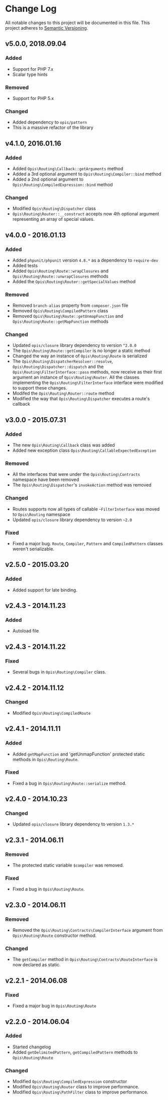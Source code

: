 # Change Log
All notable changes to this project will be documented in this file.
This project adheres to [Semantic Versioning](http://semver.org/).

## v5.0.0, 2018.09.04
### Added
- Support for PHP 7.x
- Scalar type hints

### Removed
- Support for PHP 5.x

### Changed
- Added dependency to `opis/pattern`
- This is a massive refactor of the library

## v4.1.0, 2016.01.16
### Added
- Added `Opis\Routing\Callback::getArguments` method
- Added a 3rd optional argument to `Opis\Routing\Compiler::bind` method
- Added a 2nd optional argument to `Opis\Routing\CompiledExpression::bind` method

### Changed
- Modified `Opis\Routing\Dispatcher` class
- `Opis\Routing\Router::__construct` accepts now 4th optional argument representing an array of special values.

## v4.0.0 - 2016.01.13
### Added
- Added `phpunit/phpunit` version `4.8.*` as a dependency to `require-dev`
- Added tests
- Added `Opis\Routing\Route::wrapClosures` and `Opis\Routing\Route::unwrapClosures` methods
- Added the `Opis\Routing\Router::getSpecialValues` method

### Removed
- Removed `branch-alias` property from `composer.json` file
- Removed `Opis\Routing\CompiledPattern` class
- Removed `Opis\Routing\Route::getUnmapFunction` and `Opis\Routing\Route::getMapFunction` methods

### Changed
- Updated `opis/closure` library dependency to version `^2.0.0`
- The `Opis\Routing\Route::getCompiler` is no longer a static method
- Changed the way an instance of `Opis\Routing\Route` is serialized
- The `Opis\Routing\DispatcherResolver::resolve`, `Opis\Routing\Dispatcher::dispatch` and the
`Opis\Routing\FilterInterface::pass` methods, now receive as their first argument an instance
of `Opis\Routing\Router`. All the classes implementing the `Opis\Routing\FilterInterface` interface 
were modified to support these changes.
- Modifed the `Opis\Routing\Router::route` method
- Modified the way that `Opis\Routing\Dispatcher` executes a route's callback

## v3.0.0 - 2015.07.31
### Added
- The new `Opis\Routing\Callback` class was added
- Added new exception class `Opis\Routing\CallableExpectedException`

### Removed
- All the interfaces that were under the `Opis\Routing\Contracts` namespace have been removed
- The `Opis\Routing\Dispatcher`'s `invokeAction` method was removed

### Changed
- Routes supports now all types of callable
-`FilterInterface` was moved to `Opis\Routing` namespace
- Updated `opis/closure` library dependency to version `~2.0`

### Fixed
- Fixed a major bug. `Route`, `Compiler`, `Pattern` and `CompiledPattern` classes weren't serializable.

## v2.5.0 - 2015.03.20
### Added
- Added support for late binding. 

## v2.4.3 - 2014.11.23
### Added
- Autoload file

## v2.4.3 - 2014.11.22
### Fixed
- Several bugs in `Opis\Routing\Compiler` class.

## v2.4.2 - 2014.11.12
### Changed
- Modified `Opis\Routing\CompiledRoute`

## v2.4.1 - 2014.11.11
### Added
- Added `getMapFunction` and 'getUnmapFunction' protected static methods in `Opis\Routing\Route`.

### Fixed
- Fixed a bug in `Opis\Routing\Route::serialize` method.

## v2.4.0 - 2014.10.23
### Changed
- Updated `opis/closure` library dependency to version `1.3.*`

## v2.3.1 - 2014.06.11
### Removed
- The protected static variable `$compiler` was removed.

### Fixed
- Fixed a bug in `Opis\Routing\Route`. 

## v2.3.0 - 2014.06.11
### Removed
- Removed the `Opis\Routing\Contracts\CompilerInterface` argument from `Opis\Routing\Route` constructor method.

### Changed
- The `getCompiler` method in `Opis\Routing\Contracts\RouteInterface` is now declared as static.

## v2.2.1 - 2014.06.08
### Fixed
- Fixed a major bug in `Opis\Routing\Route`

## v2.2.0 - 2014.06.04
### Added
- Started changelog
- Added `getDelimitedPattern`, `getCompiledPattern` methods to `Opis\Routing\Route`

### Changed
- Modified `Opis\Routing\CompiledExpression` constructor
- Modified `Opis\Routing\Router` class to improve performance.
- Modified `Opis\Routing\PathFilter` class to improve performance.